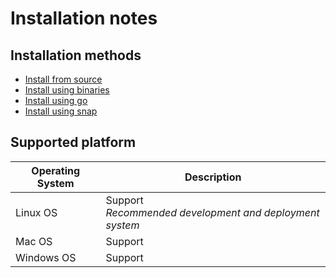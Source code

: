 # Installation notes

## Installation methods
- [Install from source](install_from_source.md)
- [Install using binaries](install_using_binaries.md)
- [Install using go](install_using_go.md)
- [Install using snap](install_using_snap.md)

## Supported platform
| Operating System | Description |
| ---------- | ------------------ |
| Linux OS   | Support<br>*Recommended development and deployment system* |
| Mac OS     | Support            |
| Windows OS | Support<br>        |
